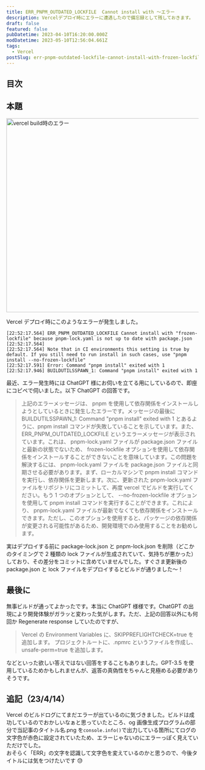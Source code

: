 ```yaml
---
title: ERR_PNPM_OUTDATED_LOCKFILE  Cannot install with 〜エラー
description: Vercelデプロイ時にエラーに遭遇したので備忘録として残しておきます。
draft: false
featured: false
pubDatetime: 2023-04-10T16:20:00.000Z
modDatetime: 2023-05-10T12:56:04.661Z
tags:
  - Vercel
postSlug: err-pnpm-outdated-lockfile-cannot-install-with-frozen-lockfile-because-pnpm-lock-yaml-is-not-up-to-date-with-package-json
---
```


## 目次

## 本題

<img src="/assets/img/posts/vercel_error_230410.png" title="vercel build時のエラー" alt="vercel build時のエラー" width="1024" height="508" >

Vercel デプロイ時にこのようなエラーが発生しました。

```shellscript
[22:52:17.564] ERR_PNPM_OUTDATED_LOCKFILE Cannot install with "frozen-lockfile" because pnpm-lock.yaml is not up to date with package.json
[22:52:17.564]
[22:52:17.564] Note that in CI environments this setting is true by default. If you still need to run install in such cases, use "pnpm install --no-frozen-lockfile"
[22:52:17.591] Error: Command "pnpm install" exited with 1
[22:52:17.946] BUILDUTILSSPAWN_1: Command "pnpm install" exited with 1
```

最近、エラー発生時には ChatGPT 様にお伺いを立てる用にしているので、即座にコピペで伺いました。以下 ChatGPT の回答です。

> 上記のエラーメッセージは、 pnpm を使用して依存関係をインストールしようとしているときに発生したエラーです。メッセージの最後に BUILDUTILSSPAWN_1: Command "pnpm install" exited with 1 とあるように、pnpm install コマンドが失敗していることを示しています。また、ERR_PNPM_OUTDATED_LOCKFILE というエラーメッセージが表示されています。これは、 pnpm-lock.yaml ファイルが package.json ファイルと最新の状態でないため、 frozen-lockfile オプションを使用して依存関係をインストールすることができないことを意味しています。この問題を解決するには、 pnpm-lock.yaml ファイルを package.json ファイルと同期させる必要があります。まず、ローカルマシンで pnpm install コマンドを実行し、依存関係を更新します。次に、更新された pnpm-lock.yaml ファイルをリポジトリにコミットして、再度 vercel でビルドを実行してください。もう 1 つのオプションとして、 --no-frozen-lockfile オプションを使用して pnpm install コマンドを実行することができます。これにより、 pnpm-lock.yaml ファイルが最新でなくても依存関係をインストールできます。ただし、このオプションを使用すると、パッケージの依存関係が変更される可能性があるため、開発環境でのみ使用することをお勧めします。

実はデプロイする前に package-lock.json と pnpm-lock.json を削除（どこかのタイミングで 2 種類の lock ファイルが生成されていて、気持ちが悪かった）しており、その差分をコミットに含めていませんでした。すぐさま更新後の package.json と lock ファイルをデプロイするとビルドが通りました〜！

## 最後に

無事ビルドが通ってよかったです。本当に ChatGPT 様様です。ChatGPT の出現により開発体験がガラッと変わった気がします。ただ、上記の回答以外にも何回か Regenerate response していたのですが、

> Vercel の Environment Variables に、SKIPPREFLIGHTCHECK=true を追加します。
> プロジェクトルートに、.npmrc というファイルを作成し、unsafe-perm=true を追加します。

などといった欲しい答えではない回答をすることもありました。GPT-3.5 を使用しているためかもしれませんが、返答の真偽性をちゃんと見極める必要がありそうです。

## 追記（23/4/14）

Vercel のビルドログにてまだエラーが出ているのに気づきました。ビルドは成功しているのでおかしいなぁと思っていたところ、og 画像生成プログラムの部分で当記事のタイトル名.png を`console.info()`で出力している箇所にてログの文字色が赤色に設定されていたため、エラーじゃないのにエラーっぽく見えていただけでした。<br>
おそらく「ERR」の文字を認識して文字色を変えているのかと思うので、今後タイトルには気をつけたいです 😓
